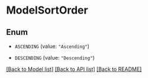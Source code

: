# ModelSortOrder

## Enum


* `ASCENDING` (value: `"Ascending"`)

* `DESCENDING` (value: `"Descending"`)


[[Back to Model list]](../README.md#documentation-for-models) [[Back to API list]](../README.md#documentation-for-api-endpoints) [[Back to README]](../README.md)


